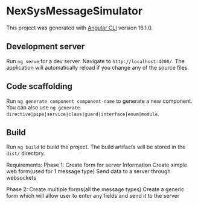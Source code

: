 # NexSysMessageSimulator

This project was generated with [Angular CLI](https://github.com/angular/angular-cli) version 16.1.0.

## Development server

Run `ng serve` for a dev server. Navigate to `http://localhost:4200/`. The application will automatically reload if you change any of the source files.

## Code scaffolding

Run `ng generate component component-name` to generate a new component. You can also use `ng generate directive|pipe|service|class|guard|interface|enum|module`.

## Build

Run `ng build` to build the project. The build artifacts will be stored in the `dist/` directory.

Requirements:
Phase 1:
Create form for server Information
Create simple web form(used for 1 message type)
Send data to a server through websockets 

Phase 2: 
Create multiple forms(all the message types)
Create a generic form which will allow user to enter any fields and send it to the server
